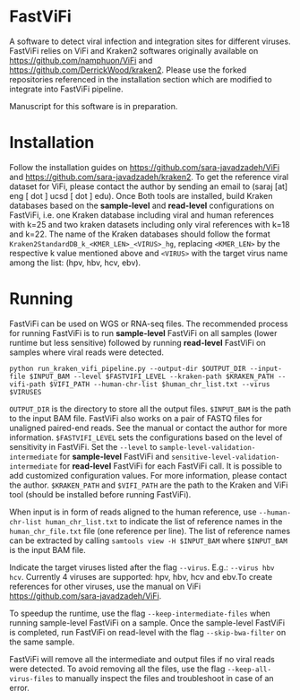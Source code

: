 # FastViFi
A software to detect viral infection and integration sites for different viruses. FastViFi relies on ViFi and Kraken2 softwares originally available on https://github.com/namphuon/ViFi and https://github.com/DerrickWood/kraken2. Please use the forked repositories referenced in the installation section which are modified to integrate into FastViFi pipeline.

Manuscript for this software is in preparation.

# Installation
Follow the installation guides on https://github.com/sara-javadzadeh/ViFi and https://github.com/sara-javadzadeh/kraken2.
To get the reference viral dataset for ViFi, please contact the author by sending an email to (saraj [at] eng [ dot ] ucsd [ dot ] edu).
Once Both tools are installed, build Kraken databases based on the **sample-level** and **read-level** configurations on FastViFi, i.e. one Kraken database including viral and human references with k=25 and two kraken datasets including only viral references with k=18 and k=22. The name of the Kraken databases should follow the format `Kraken2StandardDB_k_<KMER_LEN>_<VIRUS>_hg`, replacing `<KMER_LEN>` by the respective k value mentioned above and `<VIRUS>` with the target virus name among the list: (hpv, hbv, hcv, ebv).

# Running
FastViFi can be used on WGS or RNA-seq files. The recommended process for running FastViFi is to run **sample-level** FastViFi on all samples (lower runtime but less sensitive) followed by running **read-level** FastViFi on samples where viral reads were detected.

```
python run_kraken_vifi_pipeline.py --output-dir $OUTPUT_DIR --input-file $INPUT_BAM --level $FASTVIFI_LEVEL --kraken-path $KRAKEN_PATH --vifi-path $VIFI_PATH --human-chr-list $human_chr_list.txt --virus $VIRUSES
```
`OUTPUT_DIR` is the directory to store all the output files.
`$INPUT_BAM` is the path to the input BAM file. FastViFi also works on a pair of FASTQ files for unaligned paired-end reads. See the manual or contact the author for more information.
`$FASTVIFI_LEVEL` sets the configurations based on the level of sensitivity in FastViFi. Set the `--level` to `sample-level-validation-intermediate` for **sample-level** FastViFi and `sensitive-level-validation-intermediate` for **read-level** FastViFi for each FastViFi call. It is possible to add customized configuration values. For more information, please contact the author.
`$KRAKEN_PATH` and `$VIFI_PATH` are the path to the Kraken and ViFi tool (should be installed before running FastViFi).

When input is in form of reads aligned to the human reference, use `--human-chr-list human_chr_list.txt` to indicate the list of reference names in the `human_chr_file.txt` file (one reference per line). The list of reference names can be extracted by calling `samtools view -H $INPUT_BAM` where `$INPUT_BAM` is the input BAM file.

Indicate the target viruses listed after the flag `--virus`. E.g.: `--virus hbv hcv`. Currently 4 viruses are supported: hpv, hbv, hcv and ebv.To create references for other viruses, use the manual on ViFi https://github.com/sara-javadzadeh/ViFi.


To speedup the runtime, use the flag `--keep-intermediate-files` when running sample-level FastViFi on a sample. Once the sample-level FastViFi is completed, run FastViFi on read-level with the flag `--skip-bwa-filter` on the same sample.

FastViFi will remove all the intermediate and output files if no viral reads were detected. To avoid removing all the files, use the flag `--keep-all-virus-files` to manually inspect the files and troubleshoot in case of an error.
